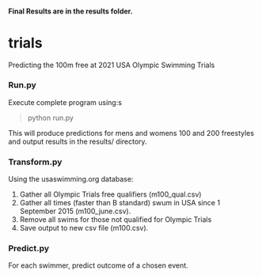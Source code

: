 #### Final Results are in the results folder.

# trials
Predicting the 100m free at 2021 USA Olympic Swimming Trials

### Run.py
Execute complete program using:s
> python run.py

This will produce predictions for mens and womens 100 and 200 freestyles and output results in the results/ directory.

### Transform.py

Using the usaswimming.org database:
1. Gather all Olympic Trials free qualifiers (m100_qual.csv)
2. Gather all times (faster than B standard) swum in USA since 1 September 2015 (m100_june.csv).
3. Remove all swims for those not qualified for Olympic Trials
4. Save output to new csv file (m100.csv). 

### Predict.py
For each swimmer, predict outcome of a chosen event. 



